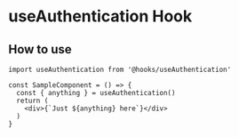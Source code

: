 # useAuthentication Hook

## How to use

```
import useAuthentication from '@hooks/useAuthentication'

const SampleComponent = () => {
  const { anything } = useAuthentication()
  return (
    <div>{`Just ${anything} here`}</div>
  )
}
```
